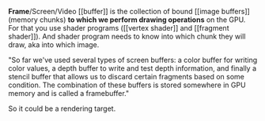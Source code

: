 **Frame**/Screen/Video [[buffer]] is the collection of bound [[image buffers]] (memory chunks) **to which we perform drawing operations** on the GPU.
For that you use shader programs ([[vertex shader]] and [[fragment shader]]). And shader program needs to know into which chunk they will draw, aka into which image.


"So far we've used several types of screen buffers: a color buffer for writing color values, a depth buffer to write and test depth information, and finally a stencil buffer that allows us to discard certain fragments based on some condition. The combination of these buffers is stored somewhere in GPU memory and is called a framebuffer."


So it could be a rendering target.